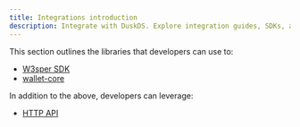 ```yaml
---
title: Integrations introduction
description: Integrate with DuskDS. Explore integration guides, SDKs, and tools tailored for developers and institutions.
---
```


This section outlines the libraries that developers can use to:

- [W3sper SDK](/developer/integrations/w3sper)
- [wallet-core](/developer/integrations/wallet-core)

In addition to the above, developers can leverage:
-  [HTTP API](/developer/integrations/http-api)
